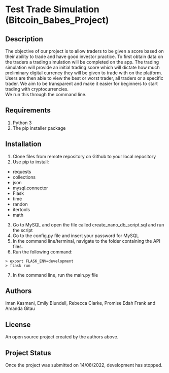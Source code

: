 
# Test Trade Simulation (Bitcoin_Babes_Project)

## Description
The objective of our project is to allow traders to be given a score based on their ability to trade and have good investor practice. To first obtain data on the traders a trading simulation will be completed on the app. The trading simulation will provide an initial trading score which will dictate how much preliminary digital currency they will be given to trade with on the platform. Users are then able to view the best or worst trader, all traders or a specific trader. We aim to be transparent and make it easier for beginners to start trading with cryptocurrencies. \
We run this through the command line. 

## Requirements

1. Python 3
2. The pip installer package

## Installation

1. Clone files from remote repository on Github to your local repository
2. Use pip to install: 
* requests 
* collections
* json
* mysql.connector
* Flask
* time
* randon
* itertools
* math

3. Go to MySQL and open the file called create_nano_db_script.sql and run the script
4. Go to the config.py file and insert your password for MySQL
5. In the command line/terminal, navigate to the folder containing the API files.
6. Run the following command:
```shell
> export FLASK_ENV=development
> flask run
```
7. In the command line, run the main.py file

## Authors

Iman Kasmani, Emily Blundell, Rebecca Clarke, Promise Edah Frank and Amanda Gitau

## License

An open source project created by the authors above. 

## Project Status
Once the project was submitted on 14/08/2022, development has stopped. 